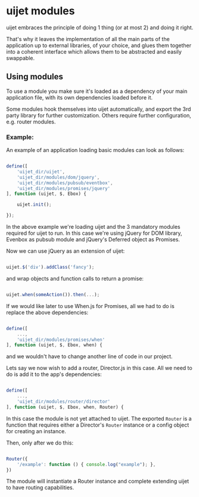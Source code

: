 uijet modules
=============

uijet embraces the principle of doing 1 thing (or at most 2) and doing it right.

That's why it leaves the implementation of all the main parts of the application up 
to external libraries, of your choice, and glues them together into a coherent interface 
which allows them to be abstracted and easily swappable.

## Using modules

To use a module you make sure it's loaded as a dependency of your main application
file, with its own dependencies loaded before it.

Some modules hook themselves into uijet automatically, and export the 3rd party library
for further customization.
Others require further configuration, e.g. router modules.

### Example:

An example of an application loading basic modules can look as follows:

```javascript

define([
    'uijet_dir/uijet',
    'uijet_dir/modules/dom/jquery',
    'uijet_dir/modules/pubsub/eventbox',
    'uijet_dir/modules/promises/jquery'
], function (uijet, $, Ebox) {

    uijet.init();

});

```

In the above example we're loading uijet and the 3 mandatory modules required for
uijet to run. In this case we're using jQuery for DOM library, Evenbox as pubsub module
and jQuery's Deferred object as Promises.

Now we can use jQuery as an extension of uijet:

```javascript

uijet.$('div').addClass('fancy');

```

and wrap objects and function calls to return a promise:

```javascript

uijet.when(someAction()).then(...);

```

If we would like later to use When.js for Promises, all we had to do is replace the above
dependencies:

```javascript

define([
    ...,
    'uijet_dir/modules/promises/when'
], function (uijet, $, Ebox, when) {

```

and we wouldn't have to change another line of code in our project.

Lets say we now wish to add a router, Director.js in this case.
All we need to do is add it to the app's dependencies:

```javascript

define([
    ...,
    'uijet_dir/modules/router/director'
], function (uijet, $, Ebox, when, Router) {

```

In this case the module is not yet attached to uijet. The exported `Router` is
a function that requires either a Director's `Router` instance or a config object 
for creating an instance.

Then, only after we do this:

```javascript

Router({
    '/example': function () { console.log("example"); },
})

```

The module will instantiate a Router instance and complete extending uijet to have
routing capabilities.
